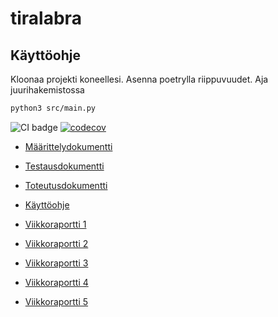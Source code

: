 # tiralabra

## Käyttöohje
Kloonaa projekti koneellesi. Asenna poetrylla riippuvuudet. Aja juurihakemistossa 
```bash
python3 src/main.py
```

![CI badge](https://github.com/nikitaessine/tiralabra/workflows/CI/badge.svg)
[![codecov](https://codecov.io/gh/nikitaessine/tiralabra/branch/main/graph/badge.svg?token=P9H0FWJAVN)](https://codecov.io/gh/nikitaessine/tiralabra)
- [Määrittelydokumentti](https://github.com/nikitaessine/tiralabra/blob/main/dokumentaatio/maarittelydokumentti.md)
- [Testausdokumentti](https://github.com/nikitaessine/tiralabra/blob/main/dokumentaatio/testausdokumentti.md)
- [Toteutusdokumentti](https://github.com/nikitaessine/tiralabra/blob/main/dokumentaatio/toteutusdokumentti.md)
- [Käyttöohje](https://github.com/nikitaessine/tiralabra/blob/main/dokumentaatio/kayttoohje)

- [Viikkoraportti 1](https://github.com/nikitaessine/tiralabra/blob/main/dokumentaatio/viikkoraportti1.md)
- [Viikkoraportti 2](https://github.com/nikitaessine/tiralabra/blob/main/dokumentaatio/viikkoraportti2.md)
- [Viikkoraportti 3](https://github.com/nikitaessine/tiralabra/blob/main/dokumentaatio/viikkoraportti3.md)
- [Viikkoraportti 4](https://github.com/nikitaessine/tiralabra/blob/main/dokumentaatio/viikkoraportti4.md)
- [Viikkoraportti 5](https://github.com/nikitaessine/tiralabra/blob/main/dokumentaatio/viikkoraportti5.md)


